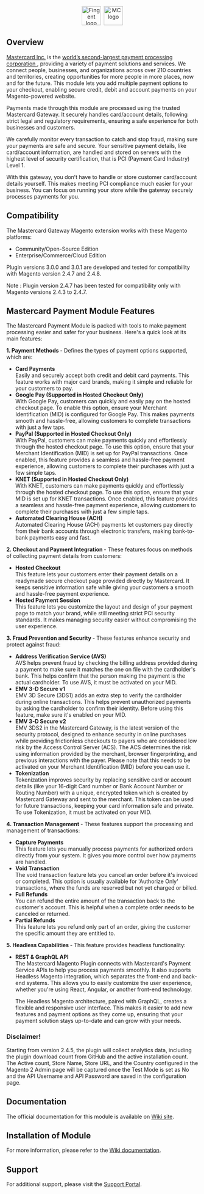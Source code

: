 <p align="center">
<a href="https://www.fingent.com/"><img alt="Fingent logo" height="50px" src="https://www.fingent.com/wp-content/uploads/Fingent-Logo-01.png"/></a>&nbsp;&nbsp;<img alt="MC logo" height="50px" src="https://mpgs.fingent.wiki/wp-content/uploads/2025/04/mastercard-logo.png"/>
</p>

## Overview
<a href="https://www.mastercard.co.in/en-in.html">Mastercard Inc.</a> is the <a href="https://www.investopedia.com/terms/m/mastercard-card.asp">world’s second-largest payment processing corporation </a>, providing a variety of payment solutions and services. We connect people, businesses, and organizations across over 210 countries and territories, creating opportunities for more people in more places, now and for the future. This module lets you add multiple payment options to your checkout, enabling secure credit, debit and account payments on your Magento-powered website.

Payments made through this module are processed using the trusted Mastercard Gateway. It securely handles card/account details, following strict legal and regulatory requirements, ensuring a safe experience for both businesses and customers.

We carefully monitor every transaction to catch and stop fraud, making sure your payments are safe and secure. Your sensitive payment details, like card/account information, are handled and stored on servers with the highest level of security certification, that is PCI (Payment Card Industry) Level 1.

With this gateway, you don’t have to handle or store customer card/account details yourself. This makes meeting PCI compliance much easier for your business. You can focus on running your store while the gateway securely processes payments for you.

## Compatibility
The Mastercard Gateway Magento extension works with these Magento platforms:
- Community/Open-Source Edition
- Enterprise/Commerce/Cloud Edition

Plugin versions 3.0.0 and 3.0.1 are developed and tested for compatibility with Magento version 2.4.7 and 2.4.8.

Note : Plugin version 2.4.7 has been tested for compatibility only with Magento versions 2.4.3 to 2.4.7.

## Mastercard Payment Module Features

The Mastercard Payment Module is packed with tools to make payment processing easier and safer for your business. Here's a quick look at its main features:

 <b>1. Payment Methods </b> - Defines the types of payment options supported, which are:
 
- **Card Payments** <br/>
   Easily and securely accept both credit and debit card payments. This feature works with major card brands, making it simple and reliable for your customers to pay.
- **Google Pay (Supported in Hosted Checkout Only)**<br/>
   With Google Pay, customers can quickly and easily pay on the hosted checkout page. To enable this option, ensure your Merchant Identification (MID) is configured for Google Pay. This makes payments smooth and hassle-free, allowing customers to complete transactions with just a few taps.
- **PayPal (Supported in Hosted Checkout Only)**<br/>
   With PayPal, customers can make payments quickly and effortlessly through the hosted checkout page. To use this option, ensure that your Merchant Identification (MID) is set up for PayPal transactions. Once enabled, this feature provides a seamless and hassle-free payment experience, allowing customers to complete their purchases with just a few simple taps.
- **KNET (Supported in Hosted Checkout Only)**<br/>
   With KNET, customers can make payments quickly and effortlessly through the hosted checkout page. To use this option, ensure that your MID is set up for KNET transactions. Once enabled, this feature provides a seamless and hassle-free payment experience, allowing customers to complete their purchases with just a few simple taps.
- **Automated Clearing House (ACH)**<br/>
   Automated Clearing House (ACH) payments let customers pay directly from their bank accounts through electronic transfers, making bank-to-bank payments easy and fast.

<b>2. Checkout and Payment Integration </b>- These features focus on methods of collecting payment details from customers:

- **Hosted Checkout**<br/>
   This feature lets your customers enter their payment details on a readymade secure checkout page provided directly by Mastercard. It keeps sensitive information safe while giving your customers a smooth and hassle-free payment experience.
- **Hosted Payment Session**<br/>
   This feature lets you customize the layout and design of your payment page to match your brand, while still meeting strict PCI security standards. It makes managing security easier without compromising the user experience.
  
<b> 3. Fraud Prevention and Security </b>- These features enhance security and protect against fraud:
 
- **Address Verification Service (AVS)**<br/>
   AVS helps prevent fraud by checking the billing address provided during a payment to make sure it matches the one on file with the cardholder's bank. This helps confirm that the person making the payment is the actual cardholder. To use AVS, it must be activated on your MID.
- **EMV 3-D Secure v1**<br/>
   EMV 3D Secure (3DS1) adds an extra step to verify the cardholder during online transactions. This helps prevent unauthorized payments by asking the cardholder to confirm their identity. Before using this feature, make sure it's enabled on your MID.
- **EMV 3-D Secure v2**<br/>
   EMV 3DS2 in the Mastercard Gateway, is the latest version of the security protocol, designed to enhance security in online purchases while providing frictionless checkouts to payers who are considered low risk by the Access Control Server (ACS). The ACS determines the risk using information provided by the merchant, browser fingerprinting, and previous interactions with the payer. Please note that this needs to be activated on your Merchant Identification (MID) before you can use it.
- **Tokenization**<br/>
   Tokenization improves security by replacing sensitive card or account details (like your 16-digit Card number or Bank Account Number or Routing Number) with a unique, encrypted token which is created by Mastercard Gateway and sent to the merchant. This token can be used for future transactions, keeping your card information safe and private. To use Tokenization, it must be activated on your MID.
  
<b>4. Transaction Management </b>- These features support the processing and management of transactions:

- **Capture Payments**<br/>
   This feature lets you manually process payments for authorized orders directly from your system. It gives you more control over how payments are handled.
- **Void Transaction**<br/>
   The void transaction feature lets you cancel an order before it's invoiced or completed. This option is usually available for 'Authorize Only' transactions, where the funds are reserved but not yet charged or billed.
- **Full Refunds**<br/>
   You can refund the entire amount of the transaction back to the customer's account. This is helpful when a complete order needs to be canceled or returned.
- **Partial Refunds**<br/>
   This feature lets you refund only part of an order, giving the customer the specific amount they are entitled to.
  
<b> 5. Headless Capabilities </b>- This feature provides headless functionality:
 
 - **REST & GraphQL API**<br/>
   The Mastercard Magento Plugin connects with Mastercard's Payment Service APIs to help you process payments smoothly. It also supports Headless Magento integration, which separates the front-end and back-end systems. This allows you to easily customize the user experience, whether you're using React, Angular, or another front-end technology.

   The Headless Magento architecture, paired with GraphQL, creates a flexible and responsive user interface. This makes it easier to add new features and payment options as they come up, ensuring that your payment solution stays up-to-date and can grow with your needs.

### Disclaimer!
Starting from version 2.4.5, the plugin will collect analytics data, including the plugin download count from GitHub and the active installation count. The Active count, Store Name, Store URL, and the Country configured in the Magento 2 Admin page will be captured once the Test Mode is set as No and the API Username and API Password are saved in the configuration page.

## Documentation

The official documentation for this module is available on [Wiki site](https://mpgs.fingent.wiki/enterprise/magento-2-mastercard-gateway/overview-and-feature-support).

## Installation of Module
For more information, please refer to the [Wiki documentation](https://mpgs.fingent.wiki/enterprise/magento-2-mastercard-gateway/installation).


## Support
For additional support, please visit the [Support Portal](https://mpgsfgs.atlassian.net/servicedesk/customer/portals).

